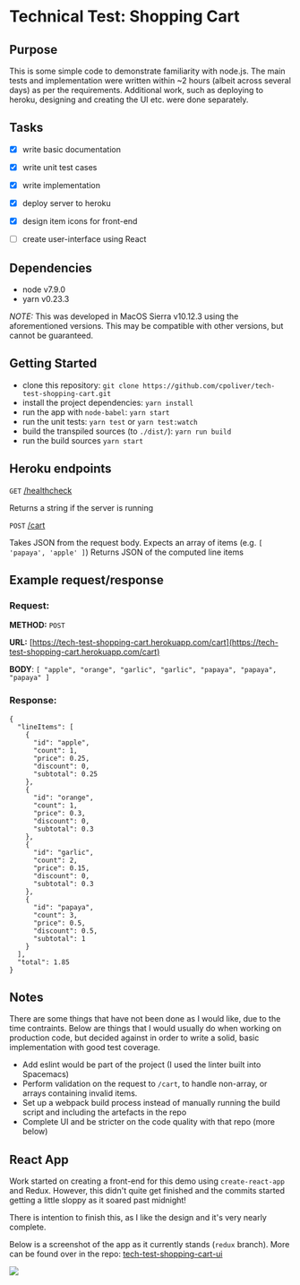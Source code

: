 # Technical Test: Shopping Cart

## Purpose
This is some simple code to demonstrate familiarity with node.js. The main tests and implementation were written within ~2 hours (albeit across several days) as per the requirements. Additional work, such as deploying to heroku, designing and creating the UI etc. were done separately. 
 
## Tasks
 - [x] write basic documentation
 - [x] write unit test cases
 - [x] write implementation
 - [x] deploy server to heroku
 - [x] design item icons for front-end
 - [ ] create user-interface using React


## Dependencies
- node v7.9.0
- yarn v0.23.3

_NOTE:_ This was developed in MacOS Sierra v10.12.3 using the aforementioned versions. This may be compatible with other versions, but cannot be guaranteed.


## Getting Started
- clone this repository: `git clone https://github.com/cpoliver/tech-test-shopping-cart.git`
- install the project dependencies: `yarn install`
- run the app with `node-babel`: `yarn start`
- run the unit tests: `yarn test` or `yarn test:watch`
- build the transpiled sources (to `./dist/`): `yarn run build`
- run the build sources `yarn start`


## Heroku endpoints
`GET` [/healthcheck](https://tech-test-shopping-cart.herokuapp.com/healthcheck)

Returns a string if the server is running
   
   
`POST` [/cart](https://tech-test-shopping-cart.herokuapp.com/cart)

   Takes JSON from the request body. Expects an array of items (e.g. `[ 'papaya', 'apple' ]`)
   Returns JSON of the computed line items


## Example request/response

### Request:
**METHOD:** `POST`

**URL:** [https://tech-test-shopping-cart.herokuapp.com/cart](https://tech-test-shopping-cart.herokuapp.com/cart)

**BODY**: `[ "apple", "orange", "garlic", "garlic", "papaya", "papaya", "papaya" ]`


### Response:
```
{
  "lineItems": [
    {
      "id": "apple",
      "count": 1,
      "price": 0.25,
      "discount": 0,
      "subtotal": 0.25
    },
    {
      "id": "orange",
      "count": 1,
      "price": 0.3,
      "discount": 0,
      "subtotal": 0.3
    },
    {
      "id": "garlic",
      "count": 2,
      "price": 0.15,
      "discount": 0,
      "subtotal": 0.3
    },
    {
      "id": "papaya",
      "count": 3,
      "price": 0.5,
      "discount": 0.5,
      "subtotal": 1
    }
  ],
  "total": 1.85
}
```


## Notes
There are some things that have not been done as I would like, due to the time contraints. Below are things that I would usually do when working on production code, but decided against in order to write a solid, basic implementation with good test coverage.

 - Add eslint would be part of the project (I used the linter built into Spacemacs)
 - Perform validation on the request to `/cart`, to handle non-array, or arrays containing invalid items.
 - Set up a webpack build process instead of manually running the build script and including the artefacts in the repo
 - Complete UI and be stricter on the code quality with that repo (more below)


## React App
Work started on creating a front-end for this demo using `create-react-app` and Redux. However, this didn't quite get finished and the commits started getting a little sloppy as it soared past midnight!

There is intention to finish this, as I like the design and it's very nearly complete.

Below is a screenshot of the app as it currently stands (`redux` branch). More can be found over in the repo: [tech-test-shopping-cart-ui](https://github.com/cpoliver/tech-test-shopping-cart-ui )

![](http://i.imgur.com/pDvriry.png)

